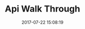 ---
layout: page
title: "Api Walk Through"
category: walk
date: 2017-07-22 15:08:19
order: 2
disqus: 1
---